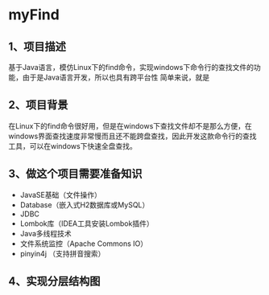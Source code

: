 # myFind
## 1、项目描述
基于Java语言，模仿Linux下的find命令，实现windows下命令行的查找文件的功能，由于是Java语言开发，所以也具有跨平台性
简单来说，就是
## 2、项目背景
在Linux下的find命令很好用，但是在windows下查找文件却不是那么方便，在windows界面查找速度非常慢而且还不能跨盘查找，因此开发这款命令行的查找工具，可以在windows下快速全盘查找。
## 3、做这个项目需要准备知识

- JavaSE基础（文件操作）
- Database（嵌入式H2数据库或MySQL）
- JDBC
- Lombok库（IDEA工具安装Lombok插件）
- Java多线程技术
- 文件系统监控（Apache Commons IO）
- pinyin4j （支持拼音搜索）

## 4、实现分层结构图

